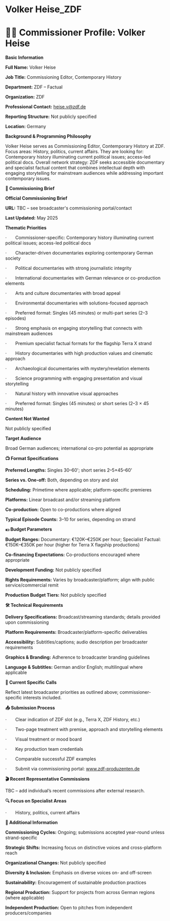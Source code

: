 # Volker Heise_ZDF

# 🧑‍💼 Commissioner Profile: Volker Heise

**Basic Information**

**Full Name:** Volker Heise

**Job Title:** Commissioning Editor, Contemporary History

**Department:** ZDF – Factual

**Organization:** ZDF

**Professional Contact:** heise.v@zdf.de

**Reporting Structure:** Not publicly specified

**Location:** Germany

**Background & Programming Philosophy**

Volker Heise serves as Commissioning Editor, Contemporary History at ZDF. Focus areas: History, politics, current affairs. They are looking for: Contemporary history illuminating current political issues; access-led political docs. Overall network strategy: ZDF seeks accessible documentary and specialist factual content that combines intellectual depth with engaging storytelling for mainstream audiences while addressing important contemporary issues.

**📄 Commissioning Brief**

**Official Commissioning Brief**

**URL:** TBC – see broadcaster's commissioning portal/contact

**Last Updated:** May 2025

**Thematic Priorities**

·       Commissioner-specific: Contemporary history illuminating current political issues; access-led political docs

·       Character-driven documentaries exploring contemporary German society

·       Political documentaries with strong journalistic integrity

·       International documentaries with German relevance or co-production elements

·       Arts and culture documentaries with broad appeal

·       Environmental documentaries with solutions-focused approach

·       Preferred format: Singles (45 minutes) or multi-part series (2–3 episodes)

·       Strong emphasis on engaging storytelling that connects with mainstream audiences

·       Premium specialist factual formats for the flagship Terra X strand

·       History documentaries with high production values and cinematic approach

·       Archaeological documentaries with mystery/revelation elements

·       Science programming with engaging presentation and visual storytelling

·       Natural history with innovative visual approaches

·       Preferred format: Singles (45 minutes) or short series (2–3 × 45 minutes)

**Content Not Wanted**

Not publicly specified

**Target Audience**

Broad German audiences; international co-pro potential as appropriate

**📺 Format Specifications**

**Preferred Lengths:** Singles 30–60'; short series 2–5×45–60'

**Series vs. One-off:** Both, depending on story and slot

**Scheduling:** Primetime where applicable; platform-specific premieres

**Platforms:** Linear broadcast and/or streaming platform

**Co-production:** Open to co-productions where aligned

**Typical Episode Counts:** 3–10 for series, depending on strand

**💷 Budget Parameters**

**Budget Ranges:** Documentary: €120K–€250K per hour; Specialist Factual: €150K–€350K per hour (higher for Terra X flagship productions)

**Co-financing Expectations:** Co-productions encouraged where appropriate

**Development Funding:** Not publicly specified

**Rights Requirements:** Varies by broadcaster/platform; align with public service/commercial remit

**Production Budget Tiers:** Not publicly specified

**🛠️ Technical Requirements**

**Delivery Specifications:** Broadcast/streaming standards; details provided upon commissioning

**Platform Requirements:** Broadcaster/platform-specific deliverables

**Accessibility:** Subtitles/captions; audio description per broadcaster requirements

**Graphics & Branding:** Adherence to broadcaster branding guidelines

**Language & Subtitles:** German and/or English; multilingual where applicable

**📢 Current Specific Calls**

Reflect latest broadcaster priorities as outlined above; commissioner-specific interests included.

**📤 Submission Process**

·       Clear indication of ZDF slot (e.g., Terra X, ZDF History, etc.)

·       Two-page treatment with premise, approach and storytelling elements

·       Visual treatment or mood board

·       Key production team credentials

·       Comparable successful ZDF examples

·       Submit via commissioning portal: www.zdf-produzenten.de

**🎬 Recent Representative Commissions**

TBC – add individual’s recent commissions after external research.

**🔍 Focus on Specialist Areas**

·       History, politics, current affairs

**📅 Additional Information**

**Commissioning Cycles:** Ongoing; submissions accepted year-round unless strand-specific

**Strategic Shifts:** Increasing focus on distinctive voices and cross-platform reach

**Organizational Changes:** Not publicly specified

**Diversity & Inclusion:** Emphasis on diverse voices on- and off-screen

**Sustainability:** Encouragement of sustainable production practices

**Regional Production:** Support for projects from across German regions (where applicable)

**Independent Production:** Open to pitches from independent producers/companies